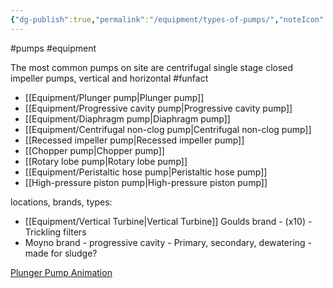 ```yaml
---
{"dg-publish":true,"permalink":"/equipment/types-of-pumps/","noteIcon":"","created":"2025-01-06T14:34:49.291-06:00"}
---
```


#pumps
#equipment

The most common pumps on site are centrifugal single stage closed impeller pumps, vertical and horizontal #funfact

- [[Equipment/Plunger pump\|Plunger pump]]
- [[Equipment/Progressive cavity pump\|Progressive cavity pump]]
- [[Equipment/Diaphragm pump\|Diaphragm pump]]
- [[Equipment/Centrifugal non-clog pump\|Centrifugal non-clog pump]]
- [[Recessed impeller pump\|Recessed impeller pump]]
- [[Chopper pump\|Chopper pump]]
- [[Rotary lobe pump\|Rotary lobe pump]]
- [[Equipment/Peristaltic hose pump\|Peristaltic hose pump]]
- [[High-pressure piston pump\|High-pressure piston pump]]

locations, brands, types:
- [[Equipment/Vertical Turbine\|Vertical Turbine]] Goulds brand - (x10) - Trickling filters
- Moyno brand - progressive cavity - Primary, secondary, dewatering - made for sludge?

[Plunger Pump Animation](https://ar.inspiredpencil.com/pictures-2023/plunger-pump-animation)

